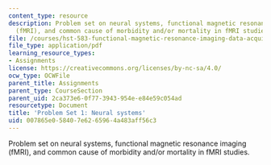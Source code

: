 ```yaml
---
content_type: resource
description: Problem set on neural systems, functional magnetic resonance imaging
  (fMRI), and common cause of morbidity and/or mortality in fMRI studies.
file: /courses/hst-583-functional-magnetic-resonance-imaging-data-acquisition-and-analysis-fall-2008/007865e058407e6265964a483aff56c3_ps1.pdf
file_type: application/pdf
learning_resource_types:
- Assignments
license: https://creativecommons.org/licenses/by-nc-sa/4.0/
ocw_type: OCWFile
parent_title: Assignments
parent_type: CourseSection
parent_uid: 2ca373e6-0f77-3943-954e-e84e59c054ad
resourcetype: Document
title: 'Problem Set 1: Neural systems'
uid: 007865e0-5840-7e62-6596-4a483aff56c3
---
```

Problem set on neural systems, functional magnetic resonance imaging (fMRI), and common cause of morbidity and/or mortality in fMRI studies.